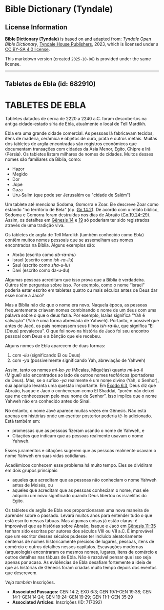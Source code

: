 # Bible Dictionary (Tyndale)

## License Information

**Bible Dictionary (Tyndale)** is based on and adapted from: _Tyndale Open Bible Dictionary_, [Tyndale House Publishers](https://tyndaleopenresources.com/), 2023, which is licensed under a [CC BY-SA 4.0 license](https://creativecommons.org/licenses/by-sa/4.0/legalcode.en).

This markdown version (created `2025-10-06`) is provided under the same license.



--------------------------------

## Tabletes de Ebla (id: 682910)

TABLETES DE EBLA
================

Tabletes datados de cerca de 2220 a 2240 a.C. foram descobertos na antiga cidade\-estado síria de Ebla, atualmente o local de Tell Mardikh.

Ebla era uma grande cidade comercial. As pessoas lá fabricavam tecidos, itens de madeira, cerâmica e objetos de ouro, prata e outros metais. Muitas dos tabletes de argila encontradas são registros econômicos que documentam transações com cidades da Ásia Menor, Egito, Chipre e Irã (Pérsia). Os tabletes listam milhares de nomes de cidades. Muitos desses nomes são familiares da Bíblia, como:

* Hazor
* Megido
* Dor
* Jope
* Gaza
* Uru\-Salim (que pode ser Jerusalém ou "cidade de Salém")

Um tablete até menciona Sodoma, Gomorra e Zoar. Ele descreve Zoar como estando "no território de Bela" (cp. [Gn 14\.2](https://ref.ly/Gen14:2)). De acordo com o relato bíblico, Sodoma e Gomorra foram destruídas nos dias de Abraão ([Gn 19\.24–29](https://ref.ly/Gen19:24-Gen19:29)). Assim, os detalhes em [Gênesis 14](https://ref.ly/Gen14:1-Gen14:24) e [19](https://ref.ly/Gen19:1-Gen19:38) só poderiam ter sido registrados através de uma tradição viva.

Os tabletes de argila de Tell Mardikh (também conhecido como Ebla) contêm muitos nomes pessoais que se assemelham aos nomes encontrados na Bíblia. Alguns exemplos são:

* Abrão (escrito como *ab\-ra\-mu*)
* Israel (escrito como *ish\-ra\-ilu*)
* Saul (escrito como *sha\-u\-lu*)
* Davi (escrito como da\-u\-du)

Algumas pessoas acreditam que isso prova que a Bíblia é verdadeira. Outros têm perguntas sobre isso. Por exemplo, como o nome “Israel” poderia estar escrito em tabletes quatro ou mais séculos antes de Deus dar esse nome a Jacó?

Mas a Bíblia não diz que o nome era novo. Naquela época, as pessoas frequentemente criavam nomes combinando o nome de um deus com uma palavra sobre o que o deus fazia. Por exemplo, Isaías significa “Yah é salvação” (Yah é uma forma abreviada de Yahweh). Portanto, é possível que antes de Jacó, os pais nomeassem seus filhos *ish\-ra\-ilu*, que significa “El \[Deus] prevaleceu”. O que foi novo na história de Jacó foi seu encontro pessoal com Deus e a bênção que ele recebeu.

Alguns nomes de Ebla aparecem de duas formas:

1. com \-*ilu* (significando El ou Deus)
2. com *\-ya* (possivelmente significando Yah, abreviação de Yahweh)

Assim, tanto os nomes *mi\-ka\-ya* (Micaías, Miquéias) quanto *mi\-ka\-il* (Miguel) são encontrados ao lado de outros nomes teofóricos (portadores de Deus). Mas, se o sufixo *\-ya* realmente é um nome divino (Yah, o Senhor), sua aparição levanta uma questão importante. Em [Êxodo 6\.3](https://ref.ly/Exod6:3), Deus diz que Abraão, Isaque e Jacó o conheceram como El Shaddai, “porém não deixei que me conhecessem pelo meu nome de Senhor”. Isso implica que o nome Yahweh não era conhecido antes do Sinai.

No entanto, o nome Javé aparece muitas vezes em Gênesis. Não está apenas em histórias onde um escritor posterior poderia tê\-lo adicionado. Está também em:

* promessas que as pessoas fizeram usando o nome de Yahweh, e
* Citações que indicam que as pessoas realmente usavam o nome Yahweh.

Esses juramentos e citações sugerem que as pessoas realmente usavam o nome Yahweh em suas vidas cotidianas.

Acadêmicos conhecem esse problema há muito tempo. Eles se dividiram em dois grupos principais:

* aqueles que acreditam que as pessoas não conheciam o nome Yahweh antes de Moisés, ou
* aqueles que acreditam que as pessoas conheciam o nome, mas ele adquiriu um novo significado quando Deus libertou os israelitas do Egito.

Os tabletes de argila de Ebla nos proporcionaram uma nova maneira de aprender sobre o passado. Levará muitos anos para entender tudo o que está escrito nessas tábuas. Mas algumas coisas já estão claras: é improvável que as histórias sobre Abraão, Isaque e Jacó em [Gênesis 11–35](https://ref.ly/Gen11:1-Gen35:29) tenham sido escritas por autores dos séculos VIII ou VII a.C. É improvável que um escritor desses séculos pudesse ter incluído aleatoriamente centenas de nomes historicamente precisos de lugares, pessoas, itens de comércio e outros detalhes nesses capítulos. Escavações modernas (arqueologia) encontraram os mesmos nomes, lugares, itens de comércio e outros detalhes nas tábuas de Ebla. Não é razoável pensar que isso seja apenas por acaso. As evidências de Ebla desafiam fortemente a ideia de que as histórias de Gênesis foram criadas muito tempo depois dos eventos que descrevem.

*Veja também* Inscrições.

* **Associated Passages:** GEN 14:2; EXO 6:3; GEN 19:1–GEN 19:38; GEN 14:1–GEN 14:24; GEN 19:24–GEN 19:29; GEN 11:1–GEN 35:29
* **Associated Articles:** Inscrições (ID: 717092)

